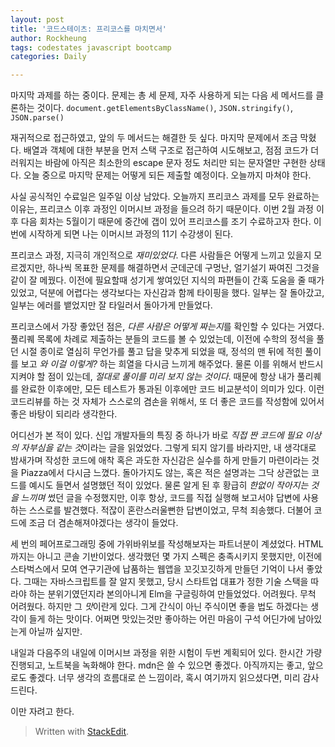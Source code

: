 ```yaml
---
layout: post
title: '코드스테이츠: 프리코스를 마치면서'
author: Rockheung
tags: codestates javascript bootcamp
categories: Daily

---
```


마지막 과제를 하는 중이다. 문제는 총 세 문제, 자주 사용하게 되는 다음 세 메서드를 클론하는 것이다.  `document.getElementsByClassName()`, `JSON.stringify()`, `JSON.parse()`

재귀적으로 접근하였고, 앞의 두 메서드는 해결한 듯 싶다. 마지막 문제에서 조금 막혔다. 배열과 객체에 대한 부분을 먼저 스택 구조로 접근하여 시도해보고, 점점 코드가 더러워지는 바람에 아직은 최소한의 escape 문자 정도 처리만 되는 문자열만 구현한 상태다. 오늘 중으로 마지막 문제는 어떻게 되든 제출할 예정이다. 오늘까지 마쳐야 한다.

사실 공식적인 수료일은 일주일 이상 남았다. 오늘까지 프리코스 과제를 모두 완료하는 이유는, 프리코스 이후 과정인 이머시브 과정을 들으려 하기 때문이다. 이번 2월 과정 이후 다음 회차는 5월이기 때문에 중간에 갭이 있어 프리코스를 조기 수료하고자 한다. 이번에 시작하게 되면 나는 이머시브 과정의 11기 수강생이 된다.

프리코스 과정, 지극히 개인적으로 *재미있었다*. 다른 사람들은 어떻게 느끼고 있을지 모르겠지만, 하나씩 목표한 문제를 해결하면서 군데군데 구멍난, 얼기설기 짜여진 그것을 같이 잘 메꿨다. 이전에 필요할때 성기게 쌓여있던 지식의 파편들이 간혹 도움을 줄 때가 있었고, 덕분에 어렵다는 생각보다는 자신감과 함께 타이핑을 했다. 일부는 잘 돌아갔고, 일부는 에러를 뱉었지만 잘 타일러서 돌아가게 만들었다.

프리코스에서 가장 좋았던 점은, *다른 사람은 어떻게 짜는지*를 확인할 수 있다는 거였다. 풀리퀘 목록에 차례로 제출하는 분들의 코드를 볼 수 있었는데, 이전에 수학의 정석을 풀던 시절 종이로 열심히 무언가를 풀고 답을 맞추게 되었을 때, 정석의 맨 뒤에 적힌 풀이를 보고 *와 이걸 이렇게?* 하는 희열을 다시금 느끼게 해주었다. 물론 이를 위해서 반드시 지켜야 할 점이 있는데, *절대로 풀이를 미리 보지 않는 것이다*.  때문에 항상 내가 풀리퀘를 완료한 이후에만, 모든 테스트가 통과된 이후에만 코드 비교분석이 의미가 있다. 이런 코드리뷰를 하는 것 자체가 스스로의 겸손을 위해서, 또 더 좋은 코드를 작성함에 있어서 좋은 바탕이 되리라 생각한다.

어디선가 본 적이 있다. 신입 개발자들의 특징 중 하나가 바로 *직접 짠 코드에 필요 이상의 자부심을 같는 것*이라는 글을 읽었었다. 그렇게 되지 않기를 바라지만, 내 생각대로 밤새가며 작성한 코드에 애착 혹은 과도한 자신감은 실수를 하게 만들기 마련이라는 것을 Piazza에서 다시금 느꼈다. 돌아가지도 않는, 혹은 적은 설명과는 그닥 상관없는 코드를 예시도 들면서 설명했던 적이 있었다. 물론 알게 된 후 황급히 *한없이 작아지는 것을 느끼며* 썼던 글을 수정했지만, 이후 항상, 코드를 직접 실행해 보고서야 답변에 사용하는 스스로를 발견했다. 적잖이 혼란스러울뻔한 답변이었고, 무척 죄송했다. 더불어 코드에 조금 더 겸손해져야겠다는 생각이 들었다.

세 번의 페어프로그래밍 중에 가위바위보를 작성해보자는 파트너분이 계셨었다. HTML까지는 아니고 콘솔 기반이었다. 생각했던 몇 가지 스펙은 충족시키지 못했지만, 이전에 스타벅스에서 모여 연구기관에 납품하는 웹앱을 꼬깃꼬깃하게 만들던 기억이 나서 좋았다. 그때는 자바스크립트를 잘 알지 못했고, 당시 스타트업 대표가 정한 기술 스택을 따라야 하는 분위기였던지라 본의아니게 Elm을 구글링하여 만들었었다. 어려웠다. 무척 어려웠다. 하지만 그 *맛*이란게 있다. 그게 간식이 아닌 주식이면 좋을 법도 하겠다는 생각이 들게 하는 맛이다. 어쩌면 맛있는것만 좋아하는 어린 마음이 구석 어딘가에 남아있는게 아닐까 싶지만.

내일과 다음주의 내일에 이머시브 과정을 위한 시험이 두번 계획되어 있다. 한시간 가량 진행되고, 노트북을 녹화해야 한다. mdn은 쓸 수 있으면 좋겠다. 아직까지는 좋고, 앞으로도 좋겠다. 너무 생각의 흐름대로 쓴 느낌이라, 혹시 여기까지 읽으셨다면, 미리 감사드린다.

이만 자려고 한다.

> Written with [StackEdit](https://stackedit.io/).



